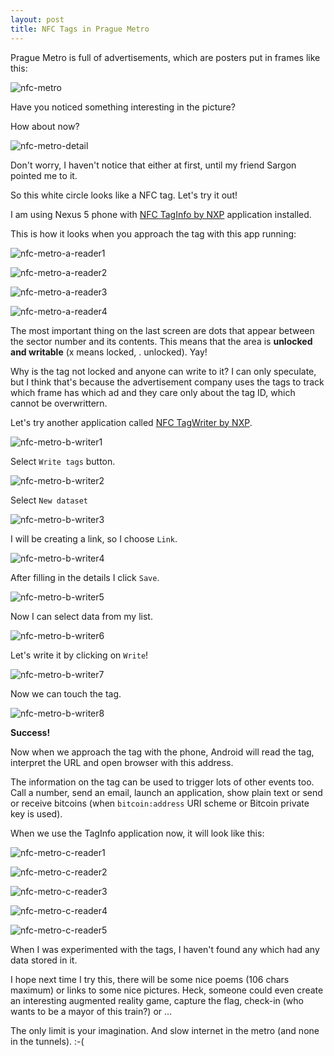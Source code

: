 ```yaml
---
layout: post
title: NFC Tags in Prague Metro
---
```


Prague Metro is full of advertisements, which are posters put in frames like this:

![nfc-metro](/assets/nfc-metro.jpg)

Have you noticed something interesting in the picture?

How about now?

![nfc-metro-detail](/assets/nfc-metro-detail.jpg)

Don't worry, I haven't notice that either at first, until my friend Sargon pointed me to it.

So this white circle looks like a NFC tag. Let's try it out!

I am using Nexus 5 phone with [NFC TagInfo by NXP](https://play.google.com/store/apps/details?id=com.nxp.taginfolite) application installed.

This is how it looks when you approach the tag with this app running:

![nfc-metro-a-reader1](/assets/nfc-metro-a-reader1.png)

![nfc-metro-a-reader2](/assets/nfc-metro-a-reader2.png)

![nfc-metro-a-reader3](/assets/nfc-metro-a-reader3.png)

![nfc-metro-a-reader4](/assets/nfc-metro-a-reader4.png)

The most important thing on the last screen are dots that appear between the sector number and its contents. This means that the area is **unlocked and writable** (x means locked, . unlocked). Yay!

Why is the tag not locked and anyone can write to it? I can only speculate, but I think that's because the advertisement company uses the tags to track which frame has which ad and they care only about the tag ID, which cannot be overwrittern.

Let's try another application called [NFC TagWriter by NXP](https://play.google.com/store/apps/details?id=com.nxp.nfc.tagwriter).

![nfc-metro-b-writer1](/assets/nfc-metro-b-writer1.png)

Select `Write tags` button.

![nfc-metro-b-writer2](/assets/nfc-metro-b-writer2.png)

Select `New dataset`

![nfc-metro-b-writer3](/assets/nfc-metro-b-writer3.png)

I will be creating a link, so I choose `Link`.

![nfc-metro-b-writer4](/assets/nfc-metro-b-writer4.png)

After filling in the details I click `Save`.

![nfc-metro-b-writer5](/assets/nfc-metro-b-writer5.png)

Now I can select data from my list.

![nfc-metro-b-writer6](/assets/nfc-metro-b-writer6.png)

Let's write it by clicking on `Write`!

![nfc-metro-b-writer7](/assets/nfc-metro-b-writer7.png)

Now we can touch the tag.

![nfc-metro-b-writer8](/assets/nfc-metro-b-writer8.png)

**Success!**

Now when we approach the tag with the phone, Android will read the tag, interpret the URL and open browser with this address.

The information on the tag can be used to trigger lots of other events too. Call a number, send an email, launch an application, show plain text or send or receive bitcoins (when `bitcoin:address` URI scheme or Bitcoin private key is used).

When we use the TagInfo application now, it will look like this:

![nfc-metro-c-reader1](/assets/nfc-metro-c-reader1.png)

![nfc-metro-c-reader2](/assets/nfc-metro-c-reader2.png)

![nfc-metro-c-reader3](/assets/nfc-metro-c-reader3.png)

![nfc-metro-c-reader4](/assets/nfc-metro-c-reader4.png)

![nfc-metro-c-reader5](/assets/nfc-metro-c-reader5.png)

When I was experimented with the tags, I haven't found any which had any data stored in it.

I hope next time I try this, there will be some nice poems (106 chars maximum) or links to some nice pictures.
Heck, someone could even create an interesting augmented reality game, capture the flag, check-in (who wants to be a mayor of this train?) or ...

The only limit is your imagination. And slow internet in the metro (and none in the tunnels). :-(
